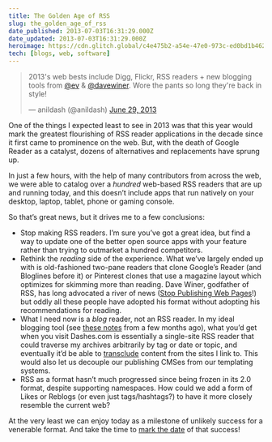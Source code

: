 ```yaml
---
title: The Golden Age of RSS
slug: the_golden_age_of_rss
date_published: 2013-07-03T16:31:29.000Z
date_updated: 2013-07-03T16:31:29.000Z
heroimage: https://cdn.glitch.global/c4e475b2-a54e-47e0-973c-ed0bd1b46262/RSS-Feed.jpg?v=1670563452624
tech: [blogs, web, software]
---
```


<blockquote class="twitter-tweet" data-dnt="true" data-theme="dark"><p lang="en" dir="ltr">2013&#39;s web bests include Digg, Flickr, RSS readers + new blogging tools from <a href="https://twitter.com/ev?ref_src=twsrc%5Etfw">@ev</a> &amp; <a href="https://twitter.com/davewiner?ref_src=twsrc%5Etfw">@davewiner</a>. Wore the pants so long they&#39;re back in style!</p>&mdash; anildash (@anildash) <a href="https://twitter.com/anildash/status/350818077123948545?ref_src=twsrc%5Etfw">June 29, 2013</a></blockquote> <script async src="https://platform.twitter.com/widgets.js" charset="utf-8"></script>

One of the things I expected least to see in 2013 was that this year would mark the greatest flourishing of RSS reader applications in the decade since it first came to prominence on the web. But, with the death of Google Reader as a catalyst, dozens of alternatives and replacements have sprung up.

In just a few hours, with the help of many contributors from across the web, we were able to catalog over a *hundred* web-based RSS readers that are up and running today, and this doesn’t include apps that run natively on your desktop, laptop, tablet, phone or gaming console.
  
 So that’s great news, but it drives me to a few conclusions:
 
 * Stop making RSS readers. I’m sure you’ve got a great idea, but find a way to update one of the better open source apps with your feature rather than trying to outmarket a hundred competitors.  
 * Rethink the *reading* side of the experience. What we’ve largely ended up with is old-fashioned two-pane readers that clone Google’s Reader (and Bloglines before it) or Pinterest clones that use a magazine layout which optimizes for skimming more than reading. Dave Winer, godfather of RSS, has long advocated a river of news ([Stop Publishing Web Pages](/2012/08/stop-publishing-web-pages.html)!) but oddly all these people have adopted his format without adopting his recommendations for reading.  
 * What I need now is a *blog* reader, not an RSS reader. In my ideal blogging tool (see [these notes](/2013/04/i-like-blogging-software.html) from a few months ago), what you’d get when you visit Dashes.com is essentially a single-site RSS reader that could traverse my archives arbitrarily by tag or date or topic, and eventually it’d be able to [transclude](/2010/09/twitter-transclusion-and-trust.html) content from the sites I link to. This would also let us decouple our publishing CMSes from our templating systems.  
 * RSS as a format hasn’t much progressed since being frozen in its 2.0 format, despite supporting namespaces. How could we add a form of Likes or Reblogs (or even just tags/hashtags?) to have it more closely resemble the current web?  

At the very least we can enjoy today as a milestone of unlikely success for a venerable format. And take the time to [mark the date](http://rssdateformats.tumblr.com/) of that success!
